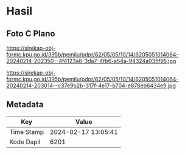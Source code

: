 # Hasil

## Foto C Plano

https://sirekap-obj-formc.kpu.go.id/395b/pemilu/pdpr/62/05/05/10/14/6205051014064-20240214-202350--4f4123a8-3da7-4fb6-a54a-94324a035f95.jpg

https://sirekap-obj-formc.kpu.go.id/395b/pemilu/pdpr/62/05/05/10/14/6205051014064-20240214-203014--c37e9b2b-317f-4e17-b704-e878eb6434e9.jpg


## Metadata

| Key        | Value               |
| ---------- | ------------------- |
| Time Stamp | 2024-02-17 13:05:41 |
| Kode Dapil | 6201                |



